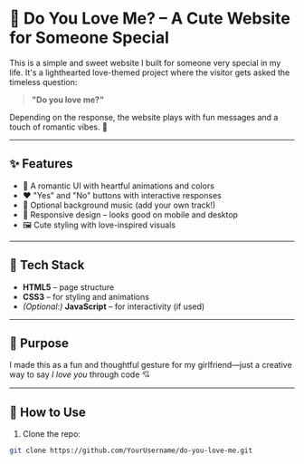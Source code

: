 # 💖 Do You Love Me? – A Cute Website for Someone Special

This is a simple and sweet website I built for someone very special in my life. It's a lighthearted love-themed project where the visitor gets asked the timeless question:

> **"Do you love me?"**

Depending on the response, the website plays with fun messages and a touch of romantic vibes. 🌹

---

## ✨ Features

- 💌 A romantic UI with heartful animations and colors
- ❤️ "Yes" and "No" buttons with interactive responses
- 🎵 Optional background music (add your own track!)
- 🌙 Responsive design – looks good on mobile and desktop
- 🖼️ Cute styling with love-inspired visuals

---

## 🔧 Tech Stack

- **HTML5** – page structure  
- **CSS3** – for styling and animations  
- *(Optional:)* **JavaScript** – for interactivity (if used)

---

## 🎯 Purpose

I made this as a fun and thoughtful gesture for my girlfriend—just a creative way to say *I love you* through code 💘

---

## 📁 How to Use

1. Clone the repo:

```bash
git clone https://github.com/YourUsername/do-you-love-me.git
